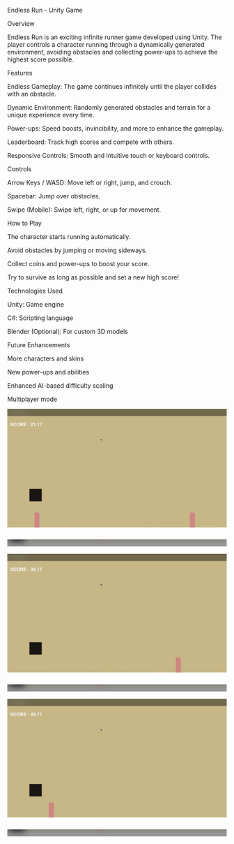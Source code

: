 Endless Run - Unity Game

Overview

Endless Run is an exciting infinite runner game developed using Unity. The player controls a character running through a dynamically generated environment, avoiding obstacles and collecting power-ups to achieve the highest score possible.

Features

Endless Gameplay: The game continues infinitely until the player collides with an obstacle.

Dynamic Environment: Randomly generated obstacles and terrain for a unique experience every time.

Power-ups: Speed boosts, invincibility, and more to enhance the gameplay.

Leaderboard: Track high scores and compete with others.

Responsive Controls: Smooth and intuitive touch or keyboard controls.

Controls

Arrow Keys / WASD: Move left or right, jump, and crouch.

Spacebar: Jump over obstacles.

Swipe (Mobile): Swipe left, right, or up for movement.

How to Play

The character starts running automatically.

Avoid obstacles by jumping or moving sideways.

Collect coins and power-ups to boost your score.

Try to survive as long as possible and set a new high score!

Technologies Used

Unity: Game engine

C#: Scripting language

Blender (Optional): For custom 3D models

Future Enhancements

More characters and skins

New power-ups and abilities

Enhanced AI-based difficulty scaling

Multiplayer mode



![image_alt](https://github.com/mohitchaudhary007/Endless-Runner/blob/main/Image/1.png?raw=true)

![image_alt](https://github.com/mohitchaudhary007/Endless-Runner/blob/main/Image/2.png?raw=true)

![image_alt](https://github.com/mohitchaudhary007/Endless-Runner/blob/main/Image/3.png?raw=true)
